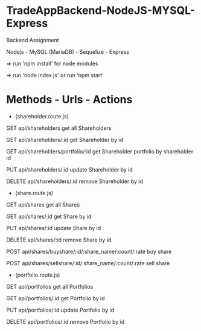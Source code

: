 # TradeAppBackend-NodeJS-MYSQL-Express
Backend Assignment

Nodejs - MySQL (MariaDB) - Sequelize - Express 


=>  run 'npm install' for node modules

=>  run 'node index.js' or run 'npm start'


# Methods	-  Urls	-		Actions

* (shareholder.route.js)


GET	      api/shareholders get all Shareholders

GET	      api/shareholders/:id	get Shareholder by id

GET	      api/shareholders/portfolio/:id	get Shareholder portfolio by shareholder id

PUT	      api/shareholders/:id	update Shareholder by id

DELETE	  api/shareholders/:id	remove Shareholder by id


* (share.route.js)


GET	      api/shares		get all Shares

GET	      api/shares/:id		get Share by id

PUT	      api/shares/:id		update Share by id

DELETE	  api/shares/:id		remove Share by id

POST	    api/shares/buyshare/:id/:share_name/:count/:rate	buy share

POST	    api/shares/sellshare/:id/:share_name/:count/:rate	sell share


* (portfolio.route.js)


GET	      api/portfolios		get all Portfolios

GET	      api/portfolios/:id	get Portfolio by id

PUT	      api/portfolios/:id	update Portfolio by id

DELETE	  api/portfolios/:id	remove Portfolio by id

